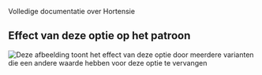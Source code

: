 <Fixme>

Volledige documentatie over Hortensie

</Fixme>

## Effect van deze optie op het patroon

![Deze afbeelding toont het effect van deze optie door meerdere varianten die een andere waarde hebben voor deze optie te vervangen](hortensia\_zippersize\_sample.svg "Effect van deze optie op het patroon")
